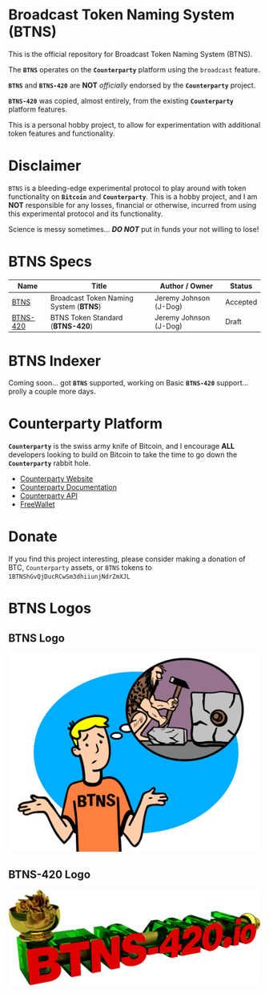 # Broadcast Token Naming System (BTNS)

This is the official repository for Broadcast Token Naming System (BTNS). 

The **`BTNS`** operates on the **`Counterparty`** platform using the `broadcast` feature. 

**`BTNS`** and **`BTNS-420`** are **NOT** _officially_ endorsed by the **`Counterparty`** project. 

**`BTNS-420`** was copied, almost entirely, from the existing **`Counterparty`** platform features. 

This is a personal hobby project, to allow for experimentation with additional token features and functionality.

# Disclaimer 
`BTNS` is a bleeding-edge experimental protocol to play around with token functionality on **`Bitcoin`** and **`Counterparty`**. This is a hobby project, and  I am **NOT** responsible for any losses, financial or otherwise, incurred from using this experimental protocol and its functionality. 

Science is messy sometimes... _**DO NOT**_ put in funds your not willing to lose!


# BTNS Specs

Name                          | Title                                     |  Author / Owner        | Status        |
----------------------------  | ----------------------------------------- | ---------------------- | ------------- |
[BTNS](./docs/BTNS.md)        | Broadcast Token Naming System (**BTNS**) | Jeremy Johnson (J-Dog) | Accepted      |
[BTNS-420](./docs/BTNS-420.md)| BTNS Token Standard (**BTNS-420**)        | Jeremy Johnson (J-Dog) | Draft         |


# BTNS Indexer
Coming soon... got **`BTNS`** supported, working on Basic **`BTNS-420`** support... prolly a couple more days.


# Counterparty Platform
**`Counterparty`** is the swiss army knife of Bitcoin, and I encourage **ALL** developers looking to build on Bitcoin to take the time to go down the **`Counterparty`** rabbit hole.
- [Counterparty Website](https://counterparty.io)
- [Counterparty Documentation](https://docs.counterparty.io)
- [Counterparty API](https://api.counterparty.io)
- [FreeWallet](https://freewallet.io)


# Donate
If you find this project interesting, please consider making a donation of BTC, `Counterparty` assets, or `BTNS` tokens to `1BTNShGvQjDucRCwSm3dhiiunjNdrZmXJL`

# BTNS Logos

## BTNS Logo
![BTNS Logo](./logos/BTNS.wtf.png)

## BTNS-420 Logo
![BTNS Logo](./logos/BTNS-420.io.png)
